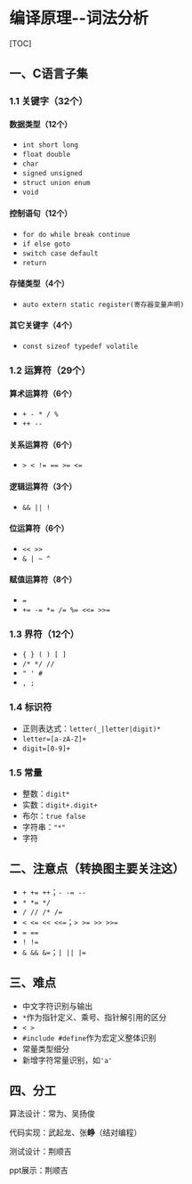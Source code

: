 # 编译原理--词法分析

[TOC]

## 一、C语言子集

### 1.1  关键字（32个）

#### 数据类型（12个）

+ `int short long `
+ `float double`
+ `char`
+ `signed unsigned`
+ `struct union enum` 
+ `void`

#### 控制语句（12个）

+ `for do while break continue`
+ `if else goto`
+ `switch case default`
+ `return`

#### 存储类型（4个）

+ `auto extern static register(寄存器变量声明)`

#### 其它关键字（4个）

+ `const sizeof typedef volatile`

### 1.2  运算符（29个）

#### 算术运算符（6个）

+ `+ - * / %`
+ `++ --`

#### 关系运算符（6个）

+ `> < != == >= <=`

#### 逻辑运算符（3个）

+ `&& || !`

#### 位运算符（6个）

+ `<< >> `
+ `& | ~ ^ `

#### 赋值运算符（8个）

+ `=`
+ `+= -= *= /= %= <<= >>=`

### 1.3  界符（12个）

+ `{ } ( ) [ ]`
+ `/* */ //`
+ `" ' # `
+ `, ;`

### 1.4  标识符

+ 正则表达式：`letter(_|letter|digit)*`
+ `letter=[a-zA-Z]+`
+ `digit=[0-9]+`

### 1.5  常量

+ 整数：`digit*`
+ 实数：`digit+.digit+`
+ 布尔：`true false`
+ 字符串：`"*"`
+ 字符

## 二、注意点（转换图主要关注这）

+ `+ += ++`；`- -= --` 
+ `* *= */`
+ `/ // /* /=`
+ `< <= << <<=`；`> >= >> >>=`
+ `= ==`
+ `! !=`
+ `& && &=`；`| || |=`

## 三、难点

+ 中文字符识别与输出
+ `*`作为指针定义、乘号、指针解引用的区分
+ `< >`
+ `#include #define`作为宏定义整体识别
+ 常量类型细分
+ 新增字符常量识别，如`'a'`

## 四、分工

算法设计：常为、吴扬俊

代码实现：武起龙、张**峥**（结对编程）

测试设计：荆顺吉

ppt展示：荆顺吉